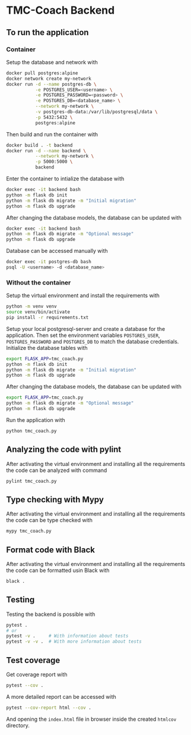 # TMC-Coach Backend

## To run the application

### Container

Setup the database and network with

```sh
docker pull postgres:alpine
docker network create my-network
docker run -d --name postgres-db \
           -e POSTGRES_USER=<username> \
           -e POSTGRES_PASSWORD=<password> \
           -e POSTGRES_DB=<database_name> \
           --network my-network \
           -v postgres-db-data:/var/lib/postgresql/data \
           -p 5432:5432 \
           postgres:alpine
```

Then build and run the container with

```sh
docker build . -t backend
docker run -d --name backend \
           --network my-network \
           -p 5000:5000 \
           backend
```

Enter the container to intialize the database with

```sh
docker exec -it backend bash
python -m flask db init
python -m flask db migrate -m "Initial migration"
python -m flask db upgrade
```

After changing the database models, the database can be updated with

```sh
docker exec -it backend bash
python -m flask db migrate -m "Optional message"
python -m flask db upgrade
```

Database can be accessed manually with

```sh
docker exec -it postgres-db bash
psql -U <username> -d <database_name>
```

### Without the container

Setup the virtual environment and install the requirements with

```sh
python -m venv venv
source venv/bin/activate
pip install -r requirements.txt
```

Setup your local postgresql-server and create a database for the application. Then set the environment variables `POSTGRES_USER`, `POSTGRES_PASSWORD` and `POSTGRES_DB` to match the database credentials. Initialize the database tables with

```sh
export FLASK_APP=tmc_coach.py
python -m flask db init
python -m flask db migrate -m "Initial migration"
python -m flask db upgrade
```

After changing the database models, the database can be updated with

```sh
export FLASK_APP=tmc_coach.py
python -m flask db migrate -m "Optional message"
python -m flask db upgrade
```

Run the application with

```sh
python tmc_coach.py
```

## Analyzing the code with pylint

After activating the virtual environment and installing all the requirements the code can be analyzed with command

```sh
pylint tmc_coach.py
```

## Type checking with Mypy

After activating the virtual environment and installing all the requirements the code can be type checked with

```sh
mypy tmc_coach.py
```

## Format code with Black

After activating the virtual environment and installing all the requirements the code can be formatted usin Black with

```sh
black .
```

## Testing

Testing the backend is possible with

```sh
pytest .
# or
pytest -v .     # With information about tests
pytest -v -v .  # With more information about tests
```

## Test coverage

Get coverage report with

```sh 
pytest --cov .
```

A more detailed report can be accessed with

```sh
pytest --cov-report html --cov .
```
And opening the ``index.html`` file in browser inside the created ``htmlcov`` directory.